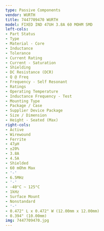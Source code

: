 ```yaml
---
type: Passive Components
vendor: WURTH
title: 7447709470 WURTH
model: FIXED IND 47UH 3.8A 60 MOHM SMD
left-cols:
- Part Status
- Type
- Material - Core
- Inductance
- Tolerance
- Current Rating
- Current - Saturation
- Shielding
- DC Resistance (DCR)
- Q @ Freq
- Frequency - Self Resonant
- Ratings
- Operating Temperature
- Inductance Frequency - Test
- Mounting Type
- Package / Case
- Supplier Device Package
- Size / Dimension
- Height - Seated (Max)
right-cols:
- Active
- Wirewound
- Ferrite
- 47µH
- ±20%
- 3.8A
- 4.5A
- Shielded
- 60 mOhm Max
- '-'
- 6.5MHz
- '-'
- -40°C ~ 125°C
- 1kHz
- Surface Mount
- Nonstandard
- '-'
- 0.472" L x 0.472" W (12.00mm x 12.00mm)
- 0.394" (10.00mm)
img: 7447709470.jpg
---
```

